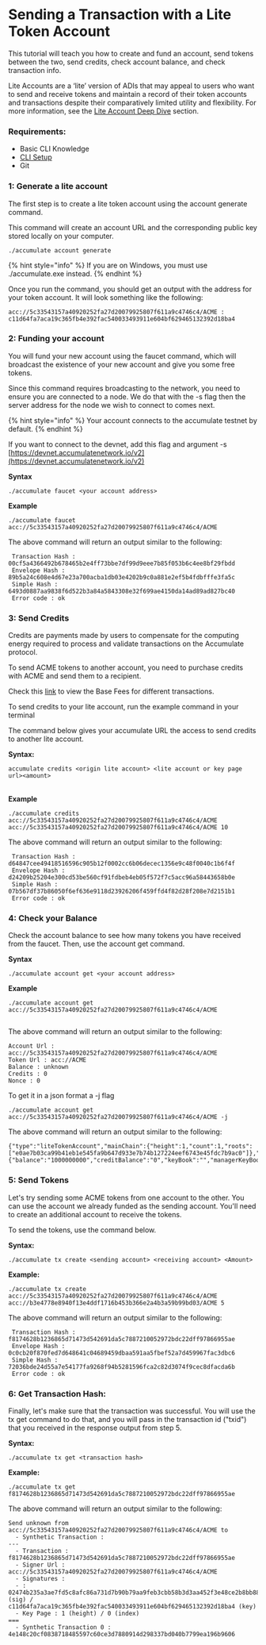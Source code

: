# Sending a Transaction with a Lite Token Account

This tutorial will teach you how to create and fund an account, send tokens between the two, send credits, check account balance, and check transaction info.&#x20;

Lite Accounts are a ‘lite’ version of ADIs that may appeal to users who want to send and receive tokens and maintain a record of their token accounts and transactions despite their comparatively limited utility and flexibility. For more information, see the [Lite Account Deep Dive](../deep-dive/anonymous-token-chains.md) section.

### **Requirements:**&#x20;

* Basic CLI Knowledge&#x20;
* [CLI Setup](https://docs.accumulatenetwork.io/accumulate/setup/cli-setup)&#x20;
* Git&#x20;

### **1: Generate a lite account**&#x20;

The first step is to create a lite token account using the account generate command. &#x20;

This command will create an account URL and the corresponding public key stored locally on your computer. &#x20;

```
./accumulate account generate
```

{% hint style="info" %}
If you are on Windows, you must use ./accumulate.exe instead.&#x20;
{% endhint %}

Once you run the command, you should get an output with the address for your token account. It will look something like the following: &#x20;

```
acc://5c33543157a40920252fa27d20079925807f611a9c4746c4/ACME :   c11d64fa7aca19c365fb4e392fac540033493911e604bf629465132392d18ba4
```

### **2: Funding your account**&#x20;

You will fund your new account using the faucet command, which will broadcast the existence of your new account and give you some free tokens.&#x20;

Since this command requires broadcasting to the network, you need to ensure you are connected to a node. We do that with the -s flag then the server address for the node we wish to connect to comes next.&#x20;

{% hint style="info" %}
Your account connects to the accumulate testnet by default. &#x20;
{% endhint %}

If you want to connect to the devnet, add this flag and argument -s [https://devnet.accumulatenetwork.io/v2](https://devnet.accumulatenetwork.io/v2)  \
&#x20;

**Syntax**&#x20;

```
./accumulate faucet <your account address> 
```

**Example**&#x20;

```
./accumulate faucet acc://5c33543157a40920252fa27d20079925807f611a9c4746c4/ACME
```

&#x20;The above command will return an output similar to the following:&#x20;

```
 Transaction Hash : 00cf5a4366492b678465b2e4ff73bbe7df99d9eee7b85f053b6c4ee8bf29fbdd 
 Envelope Hash : 89b5a24c608e4d67e23a700acba1db03e4202b9c0a881e2ef5b4fdbfffe3fa5c 
 Simple Hash : 6493d0887aa9838f6d522b3a84a5843308e32f699ae4150da14ad89ad827bc40 
 Error code : ok
```

### **3: Send Credits**&#x20;

Credits are payments made by users to compensate for the computing energy required to process and validate transactions on the Accumulate protocol.&#x20;

To send ACME tokens to another account, you need to purchase credits with ACME and send them to a recipient.&#x20;

Check this [link](https://docs.accumulatenetwork.io/accumulate/getting-started/fees) to view the Base Fees for different transactions.&#x20;

To send credits to your lite account, run the example command in your terminal&#x20;

The command below gives your accumulate URL the access to send credits to another lite account.&#x20;

**Syntax:**&#x20;

```
accumulate credits <origin lite account> <lite account or key page url><amount> 
```

&#x20;\
**Example**&#x20;

```
./accumulate credits acc://5c33543157a40920252fa27d20079925807f611a9c4746c4/ACME acc://5c33543157a40920252fa27d20079925807f611a9c4746c4/ACME 10
```

The above command will return an output similar to the following:&#x20;

```
 Transaction Hash : d64847cee49418516596c905b12f0002cc6b06decec1356e9c48f0040c1b6f4f 
 Envelope Hash : d24209b25204e300cd53be560cf91fdbeb4eb05f572f7c5acc96a58443658b0e 
 Simple Hash : 07b567df37b86050f6ef636e9118d23926206f459ffd4f82d28f208e7d2151b1 
 Error code : ok 
```

### **4: Check your Balance**&#x20;

Check the account balance to see how many tokens you have received from the faucet. Then, use the account get command.&#x20;

**Syntax**&#x20;

```
./accumulate account get <your account address> 
```

**Example**&#x20;

```
./accumulate account get acc://5c33543157a40920252fa27d20079925807f611a9c4746c4/ACME 
 
```

&#x20;The above command will return an output similar to the following:&#x20;

```
Account Url : acc://5c33543157a40920252fa27d20079925807f611a9c4746c4/ACME 
Token Url : acc://ACME 
Balance : unknown 
Credits : 0 
Nonce : 0 
```

To get it in a json format a -j flag&#x20;

```
./accumulate account get acc://5c33543157a40920252fa27d20079925807f611a9c4746c4/ACME -j
```

The above command will return an output similar to the following:&#x20;

```
{"type":"liteTokenAccount","mainChain":{"height":1,"count":1,"roots":["e0ae7b03ca99b41eb1e545fa9b647d933e7b74b127224eef6743e45fdc7b9ac0"]},"data":{"balance":"1000000000","creditBalance":"0","keyBook":"","managerKeyBook":"","tokenUrl":"acc://ACME","type":"liteTokenAccount","url":"acc://5c33543157a40920252fa27d20079925807f611a9c4746c4/ACME"},"chainId":"9c92f4565ea7bc81191a201b2a778e004222b4b3f8701ee57eaca29cb12579d9"}
```

### **5: Send Tokens**&#x20;

Let's try sending some ACME tokens from one account to the other. You can use the account we already funded as the sending account. You'll need to create an additional account to receive the tokens.&#x20;

To send the tokens, use the command below.&#x20;

**Syntax:**&#x20;

```
./accumulate tx create <sending account> <receiving account> <Amount> 
```

**Example:**&#x20;

```
./accumulate tx create acc://5c33543157a40920252fa27d20079925807f611a9c4746c4/ACME acc://b3e4778e8940f13e4ddf1716b453b366e2a4b3a59b99bd03/ACME 5 
```

The above command will return an output similar to the following:&#x20;

```
 Transaction Hash : f8174628b1236865d71473d542691da5c7887210052972bdc22dff97866955ae 
 Envelope Hash : 0c0cb20f870fed7d648641c04689459dbaa591aa5fbef52a7d459967fac3dbc6 
 Simple Hash : 72036bde24d55a7e54177fa9268f94b5281596fca2c82d3074f9cec8dfacda6b 
 Error code : ok
```

### **6: Get Transaction Hash:**&#x20;

Finally, let's make sure that the transaction was successful. You will use the tx get command to do that, and you will pass in the transaction id ("txid") that you received in the response output from step 5.&#x20;

**Syntax:**&#x20;

```
./accumulate tx get <transaction hash>
```

**Example:**&#x20;

```
./accumulate tx get f8174628b1236865d71473d542691da5c7887210052972bdc22dff97866955ae 
```

The above command will return an output similar to the following:&#x20;

```
Send unknown from acc://5c33543157a40920252fa27d20079925807f611a9c4746c4/ACME to  
  - Synthetic Transaction :  
--- 
  - Transaction : f8174628b1236865d71473d542691da5c7887210052972bdc22dff97866955ae 
  - Signer Url : acc://5c33543157a40920252fa27d20079925807f611a9c4746c4/ACME 
  - Signatures : 
  - : 02474b235a3ae7fd5c8afc86a731d7b90b79aa9feb3cbb58b3d3aa452f3e48ce2b8bb88bfa7aada62a6b8ed9d2c269a13f31a0d3343d0958c9a337b9d8bd9507 (sig) / c11d64fa7aca19c365fb4e392fac540033493911e604bf629465132392d18ba4 (key) 
  - Key Page : 1 (height) / 0 (index) 
=== 
  - Synthetic Transaction 0 : 4e148c20cf0838718485597c60ce3d7880914d298337bd040b7799ea196b9606 
```
